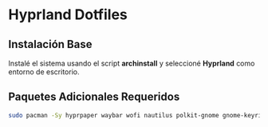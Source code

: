 # Hyprland Dotfiles

## Instalación Base

Instalé el sistema usando el script **archinstall** y seleccioné **Hyprland** como entorno de escritorio.

## Paquetes Adicionales Requeridos

```bash
sudo pacman -Sy hyprpaper waybar wofi nautilus polkit-gnome gnome-keyring wiremix nwg-look bibata-cursor-theme ttf-jetbrains-mono-nerd
```
